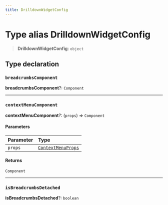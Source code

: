 ```yaml
---
title: DrilldownWidgetConfig
---
```


# Type alias DrilldownWidgetConfig

> **DrilldownWidgetConfig**: `object`

## Type declaration

### `breadcrumbsComponent`

**breadcrumbsComponent**?: `Component`

***

### `contextMenuComponent`

**contextMenuComponent**?: (`props`) => `Component`

#### Parameters

| Parameter | Type |
| :------ | :------ |
| `props` | [`ContextMenuProps`](../../sdk-ui/interfaces/interface.ContextMenuProps.md) |

#### Returns

`Component`

***

### `isBreadcrumbsDetached`

**isBreadcrumbsDetached**?: `boolean`
